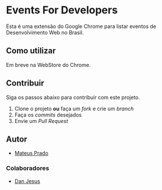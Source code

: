 # Events For Developers

Esta é uma extensão do Google Chrome para listar eventos de Desenvolvimento Web no Brasil.

## Como utilizar

Em breve na WebStore do Chrome.


## Contribuir

Siga os passos abaixo para contribuir com este projeto.

1. Clone o projeto **ou** faça um *fork* e crie um *branch*
2. Faça os *commits* desejados
3. Envie um *Pull Request*


## Autor

* [Mateus Prado](https://twitter.com/mateusbackweb)


### Colaboradores

* [Dan Jesus](https://twitter.com/dannjesus)

